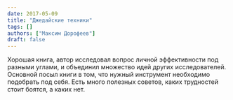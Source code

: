 ```yaml
---
date: 2017-05-09
title: "Джедайские техники"
tags: []
authors: ["Максим Дорофеев"]
draft: false
---
```


Хорошая книга, автор исследовал вопрос личной эффективности под разными углами, и объединил множество идей других исследователей. Основной посыл книги в том, что нужный инструмент необходимо подобрать под себя. Есть много полезных советов, каких трудностей стоит боятся, а каких нет. 